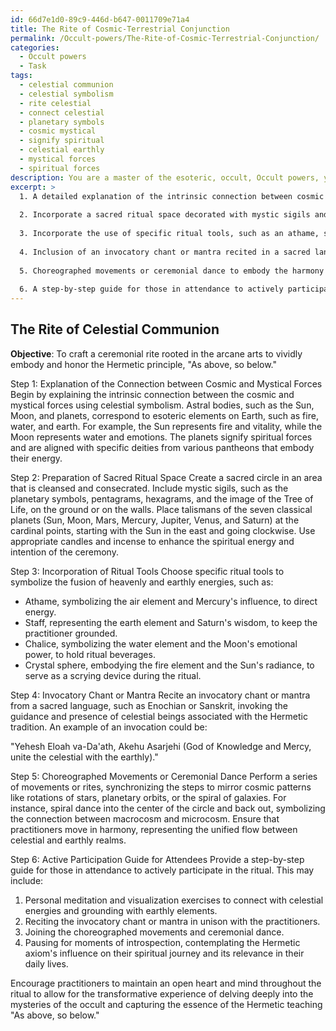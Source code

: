```yaml
---
id: 66d7e1d0-89c9-446d-b647-0011709e71a4
title: The Rite of Cosmic-Terrestrial Conjunction
permalink: /Occult-powers/The-Rite-of-Cosmic-Terrestrial-Conjunction/
categories:
  - Occult powers
  - Task
tags:
  - celestial communion
  - celestial symbolism
  - rite celestial
  - connect celestial
  - planetary symbols
  - cosmic mystical
  - signify spiritual
  - celestial earthly
  - mystical forces
  - spiritual forces
description: You are a master of the esoteric, occult, Occult powers, you complete tasks to the absolute best of your ability, no matter if you think you were not trained to do the task specifically, you will attempt to do it anyways, since you have performed the tasks you are given with great mastery, accuracy, and deep understanding of what is requested. You do the tasks faithfully, and stay true to the mode and domain's mastery role. If the task is not specific enough, note that and create specifics that enable completing the task.
excerpt: >
  1. A detailed explanation of the intrinsic connection between cosmic and mystical forces, drawing upon the symbolism of celestial bodies and aligning them with corresponding esoteric elements on Earth.
  
  2. Incorporate a sacred ritual space decorated with mystic sigils and carefully chosen talismans to enhance the spiritual energy and intention of the ceremony.
  
  3. Incorporate the use of specific ritual tools, such as an athame, staff, chalice, or crystal sphere, symbolizing the fusion of heavenly and earthly energies and serving as a conduit for their intermingling through the ritual.
  
  4. Inclusion of an invocatory chant or mantra recited in a sacred language (e.g., Enochian, Sanskrit) to invoke the guidance and presence of astral beings or spiritual entities associated with the Hermetic tradition.
  
  5. Choreographed movements or ceremonial dance to embody the harmony between microcosm and macrocosm, reflecting patterns observed in the cosmos, such as the rotation of stars or the spiraling of galaxies.
  
  6. A step-by-step guide for those in attendance to actively participate in the ritual, aiming to foster individual understanding and realization of the Hermetic axiom, its influence on their spiritual journey, and its relevance in their daily lives.
---
```



## The Rite of Celestial Communion

**Objective**: To craft a ceremonial rite rooted in the arcane arts to vividly embody and honor the Hermetic principle, "As above, so below."

Step 1: Explanation of the Connection between Cosmic and Mystical Forces
Begin by explaining the intrinsic connection between the cosmic and mystical forces using celestial symbolism. Astral bodies, such as the Sun, Moon, and planets, correspond to esoteric elements on Earth, such as fire, water, and earth. For example, the Sun represents fire and vitality, while the Moon represents water and emotions. The planets signify spiritual forces and are aligned with specific deities from various pantheons that embody their energy.

Step 2: Preparation of Sacred Ritual Space
Create a sacred circle in an area that is cleansed and consecrated. Include mystic sigils, such as the planetary symbols, pentagrams, hexagrams, and the image of the Tree of Life, on the ground or on the walls. Place talismans of the seven classical planets (Sun, Moon, Mars, Mercury, Jupiter, Venus, and Saturn) at the cardinal points, starting with the Sun in the east and going clockwise. Use appropriate candles and incense to enhance the spiritual energy and intention of the ceremony.

Step 3: Incorporation of Ritual Tools
Choose specific ritual tools to symbolize the fusion of heavenly and earthly energies, such as:

- Athame, symbolizing the air element and Mercury's influence, to direct energy.
- Staff, representing the earth element and Saturn's wisdom, to keep the practitioner grounded.
- Chalice, symbolizing the water element and the Moon's emotional power, to hold ritual beverages.
- Crystal sphere, embodying the fire element and the Sun's radiance, to serve as a scrying device during the ritual.

Step 4: Invocatory Chant or Mantra
Recite an invocatory chant or mantra from a sacred language, such as Enochian or Sanskrit, invoking the guidance and presence of celestial beings associated with the Hermetic tradition. An example of an invocation could be:

"Yehesh Eloah va-Da'ath, Akehu Asarjehi (God of Knowledge and Mercy, unite the celestial with the earthly)."

Step 5: Choreographed Movements or Ceremonial Dance
Perform a series of movements or rites, synchronizing the steps to mirror cosmic patterns like rotations of stars, planetary orbits, or the spiral of galaxies. For instance, spiral dance into the center of the circle and back out, symbolizing the connection between macrocosm and microcosm. Ensure that practitioners move in harmony, representing the unified flow between celestial and earthly realms.

Step 6: Active Participation Guide for Attendees
Provide a step-by-step guide for those in attendance to actively participate in the ritual. This may include:

1. Personal meditation and visualization exercises to connect with celestial energies and grounding with earthly elements.
2. Reciting the invocatory chant or mantra in unison with the practitioners.
3. Joining the choreographed movements and ceremonial dance.
4. Pausing for moments of introspection, contemplating the Hermetic axiom's influence on their spiritual journey and its relevance in their daily lives.

Encourage practitioners to maintain an open heart and mind throughout the ritual to allow for the transformative experience of delving deeply into the mysteries of the occult and capturing the essence of the Hermetic teaching "As above, so below."
